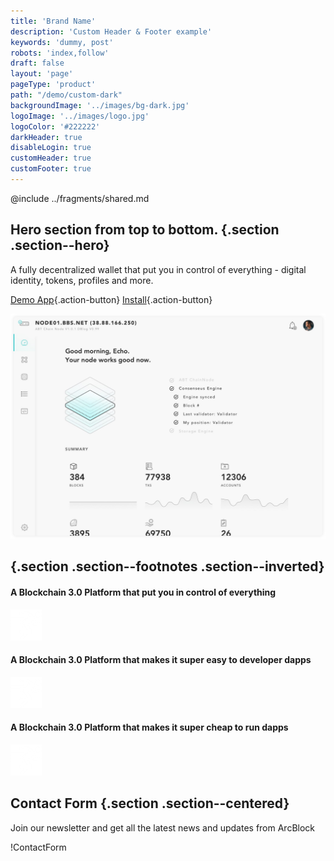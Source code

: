 ```yaml
---
title: 'Brand Name'
description: 'Custom Header & Footer example'
keywords: 'dummy, post'
robots: 'index,follow'
draft: false
layout: 'page'
pageType: 'product'
path: "/demo/custom-dark"
backgroundImage: '../images/bg-dark.jpg'
logoImage: '../images/logo.jpg'
logoColor: '#222222'
darkHeader: true
disableLogin: true
customHeader: true
customFooter: true
---
```


@include ../fragments/shared.md

## Hero section from top to bottom. {.section .section--hero}

A fully decentralized wallet that put you in control of everything - digital identity, tokens, profiles and more.

[Demo App](mailto:mining-partner@arcblock.io){.action-button}
[Install](mailto:mining-partner@arcblock.io){.action-button}

![](../images/hero.jpg)

## {.section .section--footnotes .section--inverted}

#### A Blockchain 3.0 Platform that put you in control of everything

![](../images/icon.png)

#### A Blockchain 3.0 Platform that makes it super easy to developer dapps

![](../images/icon.png)

#### A Blockchain 3.0 Platform that makes it super cheap to run dapps

![](../images/icon.png)

## Contact Form {.section .section--centered}

Join our newsletter and get all the latest news and updates from ArcBlock

!ContactForm[]()
